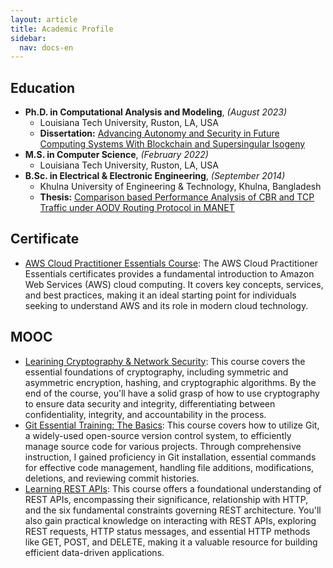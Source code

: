 ```yaml
---
layout: article
title: Academic Profile
sidebar:
  nav: docs-en
---
```

## Education
* **Ph.D. in Computational Analysis and Modeling**, *(August 2023)*
  * Louisiana Tech University, Ruston, LA, USA
  * **Dissertation:** <a id="raw-url" href="https://github.com/zamanmiraz/zamanmiraz.github.io/blob/master/thesis/miraz_dissertation_final.pdf">Advancing Autonomy and Security in Future Computing Systems With Blockchain and Supersingular Isogeny</a>
* **M.S. in Computer Science**, *(February 2022)*
  * Louisiana Tech University, Ruston, LA, USA
* **B.Sc. in Electrical & Electronic Engineering**, *(September 2014)*
  * Khulna University of Engineering & Technology, Khulna, Bangladesh
  * **Thesis:** <a id="raw-url" href="https://github.com/zamanmiraz/zamanmiraz.github.io/blob/master/thesis/0903010.pdf">Comparison based Performance Analysis of CBR and TCP Traffic under AODV Routing Protocol in MANET</a>

## Certificate
* <a id="raw-url" href="https://www.linkedin.com/in/mirazzaman/overlay/1606967561012/single-media-viewer/?profileId=ACoAABZ4BC4Bpy5_UJLxqqbtRKQPTf2DWaoIzuE">AWS Cloud Practitioner Essentials Course</a>: The AWS Cloud Practitioner Essentials certificates provides a fundamental introduction to Amazon Web Services (AWS) cloud computing. It covers key concepts, services, and best practices, making it an ideal starting point for individuals seeking to understand AWS and its role in modern cloud technology.
## MOOC
* <a id="raw-url" href="https://www.linkedin.com/learning/certificates/311d9954afa7b0a872a05fbfdfea62b8bc1f28a1239975157bc26f914da16e5f">Learining Cryptography & Network Security</a>: This course covers the essential foundations of cryptography, including symmetric and asymmetric encryption, hashing, and cryptographic algorithms. By the end of the course, you'll have a solid grasp of how to use cryptography to ensure data security and integrity, differentiating between confidentiality, integrity, and accountability in the process.
* <a id="raw-url" href="https://www.linkedin.com/learning/certificates/5e48e8e76ff63680e1cf22ad6ff4af017ef7c6a4762ee43065191d7c7455656a">Git Essential Training: The Basics</a>: This course covers how to utilize Git, a widely-used open-source version control system, to efficiently manage source code for various projects. Through comprehensive instruction, I gained proficiency in Git installation, essential commands for effective code management, handling file additions, modifications, deletions, and reviewing commit histories.
* <a id="raw-url" href="https://www.linkedin.com/learning/certificates/2de371b4477f7536f481d8e924bbcf177510d47ee93eba9de3a021f52f131068">Learning REST APIs</a>: This course offers a foundational understanding of REST APIs, encompassing their significance, relationship with HTTP, and the six fundamental constraints governing REST architecture. You'll also gain practical knowledge on interacting with REST APIs, exploring REST requests, HTTP status messages, and essential HTTP methods like GET, POST, and DELETE, making it a valuable resource for building efficient data-driven applications.
